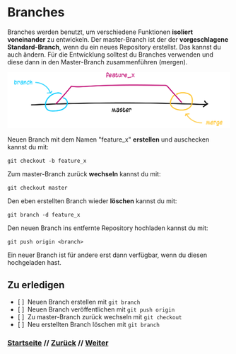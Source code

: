 # Branches

Branches werden benutzt, um verschiedene Funktionen **isoliert voneinander** zu entwickeln. Der master-Branch ist der der **vorgeschlagene Standard-Branch**, wenn du ein neues Repository erstellst. Das kannst du auch ändern. Für die Entwicklung solltest du Branches verwenden und diese dann in den Master-Branch zusammenführen (mergen).

[![Git-Workflow](./assets/images/git_branching.png)](./assets/images/git_branching.png)

Neuen Branch mit dem Namen "feature_x" **erstellen** und auschecken kannst du mit:

```
git checkout -b feature_x
```

Zum master-Branch zurück **wechseln** kannst du mit:

```
git checkout master
```

Den eben erstellten Branch wieder **löschen** kannst du mit:

```
git branch -d feature_x
```

Den neuen Branch ins entfernte Repository hochladen kannst du mit:

```
git push origin <branch>
```

Ein neuer Branch ist für andere erst dann verfügbar, wenn du diesen hochgeladen hast.

## Zu erledigen
- [ ]&nbsp;&nbsp;Neuen Branch erstellen mit `git branch`
- [ ]&nbsp;&nbsp;Neuen Branch veröffentlichen mit `git push origin`
- [ ]&nbsp;&nbsp;Zu master-Branch zurück wechseln mit `git checkout`
- [ ]&nbsp;&nbsp;Neu erstellten Branch löschen mit `git branch`


### [Startseite](index.md) // [Zurück](revert.md) // [Weiter](tagging.md)
